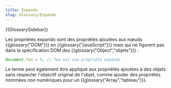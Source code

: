 ```yaml
---
title: Expando
slug: Glossary/Expando
---
```


{{GlossarySidebar}}

Les propriétés expando sont des propriétés ajoutées aux nœuds {{glossary("DOM")}} en {{glossary("JavaScript")}} mais qui ne figurent pas dans la spécification DOM des {{glossary("Object","objets")}} :

```js
document.foo = 5; // foo est une propriété expando
```

Le terme peut également être appliqué aux propriétés ajoutées à des objets sans respecter l'objectif original de l'objet, comme ajouter des propriétés nommées non numériques pour un {{glossary("Array","tableau")}}.
